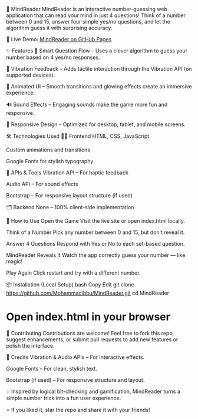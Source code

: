 🧠 MindReader
MindReader is an interactive number-guessing web application that can read your mind in just 4 questions! Think of a number between 0 and 15, answer four simple yes/no questions, and let the algorithm guess it with surprising accuracy.

🔗 Live Demo: [MindReader on GitHub Pages](https://mohammadibbu.github.io/MindReader/)

✨ Features
🧩 Smart Question Flow – Uses a clever algorithm to guess your number based on 4 yes/no responses.

📳 Vibration Feedback – Adds tactile interaction through the Vibration API (on supported devices).

🎨 Animated UI – Smooth transitions and glowing effects create an immersive experience.

🔊 Sound Effects – Engaging sounds make the game more fun and responsive.

📱 Responsive Design – Optimized for desktop, tablet, and mobile screens.

🛠️ Technologies Used
🧑‍💻 Frontend
HTML, CSS, JavaScript

Custom animations and transitions

Google Fonts for stylish typography

🔧 APIs & Tools
Vibration API – For haptic feedback

Audio API – For sound effects

Bootstrap – For responsive layout structure (if used)

🗂 Backend
None – 100% client-side implementation

🚀 How to Use
Open the Game
Visit the live site or open index.html locally.

Think of a Number
Pick any number between 0 and 15, but don’t reveal it.

Answer 4 Questions
Respond with Yes or No to each set-based question.

MindReader Reveals It
Watch the app correctly guess your number — like magic!

Play Again
Click restart and try with a different number.

📦 Installation (Local Setup)
bash
Copy
Edit
git clone https://github.com/Mohammadibbu/MindReader.git
cd MindReader
# Open index.html in your browser
🤝 Contributing
Contributions are welcome!
Feel free to fork this repo, suggest enhancements, or submit pull requests to add new features or polish the interface.

🙏 Credits
Vibration & Audio APIs – For interactive effects.

Google Fonts – For clean, stylish text.

Bootstrap (if used) – For responsive structure and layout.

💡 Inspired by logical bit-checking and gamification, MindReader turns a simple number trick into a fun user experience.

⭐ If you liked it, star the repo and share it with your friends!

